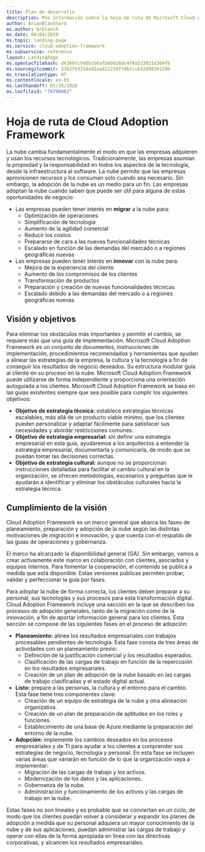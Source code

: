```yaml
---
title: Plan de desarrollo
description: Más información sobre la hoja de ruta de Microsoft Cloud Adoption Framework para Azure.
author: BrianBlanchard
ms.author: brblanch
ms.date: 04/04/2019
ms.topic: landing-page
ms.service: cloud-adoption-framework
ms.subservice: reference
layout: LandingPage
ms.openlocfilehash: d43097c940bcb6afb6b816dc4f8a533021d304fb
ms.sourcegitcommit: 2362fb3154a91aa421224ffdb2cc632d982b129b
ms.translationtype: HT
ms.contentlocale: es-ES
ms.lasthandoff: 01/28/2020
ms.locfileid: "76798662"
---
```

# <a name="cloud-adoption-framework-roadmap"></a>Hoja de ruta de Cloud Adoption Framework

La nube cambia fundamentalmente el modo en que las empresas adquieren y usan los recursos tecnológicos. Tradicionalmente, las empresas asumían la propiedad y la responsabilidad en todos los aspectos de la tecnología, desde la infraestructura al software. La nube permite que las empresas aprovisionen recursos y los consuman solo cuando sea necesario. Sin embargo, la adopción de la nube es un medio para un fin. Las empresas adoptan la nube cuando saben que puede ser útil para alguna de estas oportunidades de negocio:

- Las empresas pueden tener interés en **migrar** a la nube para:
  - Optimización de operaciones
  - Simplificación de tecnología
  - Aumento de la agilidad comercial
  - Reducir los costos
  - Prepararse de cara a las nuevas funcionalidades técnicas
  - Escalado en función de las demandas del mercado o a regiones geográficas nuevas
- Las empresas pueden tener interés en **innovar** con la nube para:
  - Mejora de la experiencia del cliente
  - Aumento de los compromisos de los clientes
  - Transformación de productos
  - Preparación y creación de nuevas funcionalidades técnicas
  - Escalado debido a las demandas del mercado o a regiones geográficas nuevas

## <a name="vision-and-objectives"></a>Visión y objetivos

Para eliminar los obstáculos más importantes y permitir el cambio, se requiere más que una guía de implementación. Microsoft Cloud Adoption Framework es un conjunto de documentos, instrucciones de implementación, procedimientos recomendados y herramientas que ayudan a alinear las estrategias de la empresa, la cultura y la tecnología a fin de conseguir los resultados de negocio deseados. Su estructura modular guía al cliente en su proceso en la nube. Microsoft Cloud Adoption Framework puede utilizarse de forma independiente y proporciona una orientación autoguiada a los clientes. Microsoft Cloud Adoption Framework se basa en las guías existentes siempre que sea posible para cumplir los siguientes objetivos:

- **Objetivo de estrategia técnica:** establece estrategias técnicas escalables, más allá de un producto viable mínimo, que los clientes pueden personalizar y adaptar fácilmente para satisfacer sus necesidades y abordar restricciones comunes.
- **Objetivo de estrategia empresarial:** sin definir una estrategia empresarial en esta guía, ayudaremos a los arquitectos a entender la estrategia empresarial, documentarla y comunicarla, de modo que se puedan tomar las decisiones correctas.
- **Objetivo de estrategia cultural:** aunque no se proporcionan instrucciones detalladas para facilitar el cambio cultural en la organización, se ofrecen metodologías, escenarios y preguntas que le ayudarán a identificar y eliminar los obstáculos culturales hacia la estrategia técnica.

## <a name="fulfilling-the-vision"></a>Cumplimiento de la visión

Cloud Adoption Framework es un marco general que abarca las fases de planeamiento, preparación y adopción de la nube según las distintas motivaciones de migración e innovación, y que cuenta con el respaldo de las guías de operaciones y gobernanza.

El marco ha alcanzado la disponibilidad general (GA). Sin embargo, vamos a crear activamente este marco en colaboración con clientes, asociados y equipos internos. Para fomentar la cooperación, el contenido se publica a medida que está disponible. Estas versiones públicas permiten probar, validar y perfeccionar la guía por fases. 

Para adoptar la nube de forma correcta, los clientes deben preparar a su personal, sus tecnologías y sus procesos para esta transformación digital. Cloud Adoption Framework incluye una sección en la que se describen los procesos de adopción generales, tanto de la migración como de la innovación, a fin de aportar información general para los clientes. Esta sección se compone de las siguientes fases en el proceso de adopción:

- **Planeamiento:** alinee los resultados empresariales con trabajos procesables pendientes de tecnología. Esta fase consta de tres áreas de actividades con un planeamiento previo:
  - Definición de la justificación comercial y los resultados esperados.
  - Clasificación de las cargas de trabajo en función de la repercusión en los resultados empresariales.
  - Creación de un plan de adopción de la nube basado en las cargas de trabajo clasificadas y el estado digital actual.
- **Listo:** prepare a las personas, la cultura y el entorno para el cambio. Esta fase tiene tres componentes clave:
  - Creación de un equipo de estrategia de la nube y otra alineación organizativa.
  - Creación de un plan de preparación de aptitudes en los roles y funciones.
  - Establecimiento de una base de Azure mediante la preparación del entorno de la nube.
- **Adopción:** implemente los cambios deseados en los procesos empresariales y de TI para ayudar a los clientes a comprender sus estrategias de negocio, tecnología y personal. En esta fase se incluyen varias áreas que variarán en función de lo que la organización vaya a implementar:
  - Migración de las cargas de trabajo y los activos.
  - Modernización de los datos y las aplicaciones.
  - Gobernanza de la nube.
  - Administración y funcionamiento de los activos y las cargas de trabajo en la nube.

Estas fases no son lineales y es probable que se conviertan en un ciclo, de modo que los clientes puedan volver a considerar y expandir los planes de adopción a medida que su personal adquiera un mayor conocimiento de la nube y de sus aplicaciones, puedan administrar las cargas de trabajo y operar con ellas de la forma apropiada en línea con las directivas corporativas, y alcancen los resultados empresariales.
